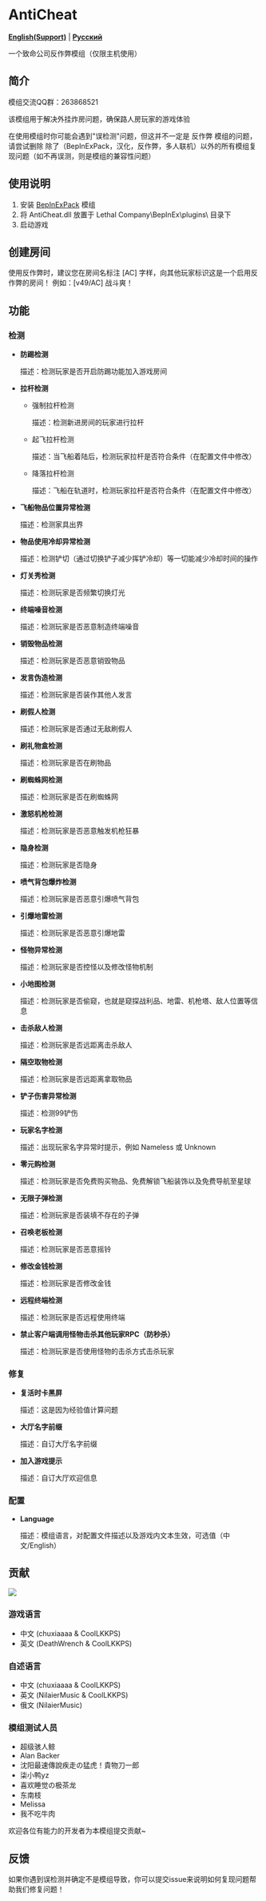 # AntiCheat

[**English(Support)**](./docs/README-en.md) | [**Русский**](./docs/README-ru.md)

一个致命公司反作弊模组（仅限主机使用）

## 简介

模组交流QQ群：263868521

该模组用于解决外挂炸房问题，确保路人房玩家的游戏体验

在使用模组时你可能会遇到"误检测"问题，但这并不一定是 反作弊 模组的问题，请尝试删除 除了（BepInExPack，汉化，反作弊，多人联机）以外的所有模组复现问题（如不再误测，则是模组的兼容性问题）

## 使用说明

1. 安装 [BepInExPack](https://thunderstore.io/c/lethal-company/p/BepInEx/BepInExPack) 模组
2. 将 AntiCheat.dll 放置于 Lethal Company\BepInEx\plugins\ 目录下
3. 启动游戏

## 创建房间

使用反作弊时，建议您在房间名标注 [AC] 字样，向其他玩家标识这是一个启用反作弊的房间！
例如：[v49/AC] 战斗爽！

## 功能

### 检测

* **防踢检测**

    描述：检测玩家是否开启防踢功能加入游戏房间

* **拉杆检测**

  * 强制拉杆检测

    描述：检测新进房间的玩家进行拉杆

  * 起飞拉杆检测

    描述：当飞船着陆后，检测玩家拉杆是否符合条件（在配置文件中修改）

  * 降落拉杆检测

    描述：飞船在轨道时，检测玩家拉杆是否符合条件（在配置文件中修改）

* **飞船物品位置异常检测**

    描述：检测家具出界

* **物品使用冷却异常检测**

    描述：检测铲切（通过切换铲子减少挥铲冷却）等一切能减少冷却时间的操作

* **灯关秀检测**

    描述：检测玩家是否频繁切换灯光

* **终端噪音检测**

    描述：检测玩家是否恶意制造终端噪音

* **销毁物品检测**

    描述：检测玩家是否恶意销毁物品

* **发言伪造检测**

    描述：检测玩家是否装作其他人发言

* **刷假人检测**

    描述：检测玩家是否通过无敌刷假人

* **刷礼物盒检测**

    描述：检测玩家是否在刷物品

* **刷蜘蛛网检测**

    描述：检测玩家是否在刷蜘蛛网

* **激怒机枪检测**

    描述：检测玩家是否恶意触发机枪狂暴

* **隐身检测**

    描述：检测玩家是否隐身

* **喷气背包爆炸检测**

    描述：检测玩家是否恶意引爆喷气背包

* **引爆地雷检测**

    描述：检测玩家是否恶意引爆地雷

* **怪物异常检测**

    描述：检测玩家是否控怪以及修改怪物机制

* **小地图检测**

    描述：检测玩家是否偷窥，也就是窥探战利品、地雷、机枪塔、敌人位置等信息

* **击杀敌人检测**

    描述：检测玩家是否远距离击杀敌人

* **隔空取物检测**

    描述：检测玩家是否远距离拿取物品

* **铲子伤害异常检测**

    描述：检测99铲伤

* **玩家名字检测**

    描述：出现玩家名字异常时提示，例如 Nameless 或 Unknown

* **零元购检测**

    描述：检测玩家是否免费购买物品、免费解锁飞船装饰以及免费导航至星球

* **无限子弹检测**

    描述：检测玩家是否装填不存在的子弹

* **召唤老板检测**

    描述：检测玩家是否恶意摇铃

* **修改金钱检测**

    描述：检测玩家是否修改金钱

* **远程终端检测**

    描述：检测玩家是否远程使用终端

* **禁止客户端调用怪物击杀其他玩家RPC（防秒杀）**

    描述：检测玩家是否使用怪物的击杀方式击杀玩家


### 修复

* **复活时卡黑屏**

    描述：这是因为经验值计算问题

* **大厅名字前缀**

    描述：自订大厅名字前缀

* **加入游戏提示**

    描述：自订大厅欢迎信息


### 配置

* **Language**

    描述：模组语言，对配置文件描述以及游戏内文本生效，可选值（中文/English）

## 贡献

<a href="https://github.com/chuxiaaaa/AntiCheat/graphs/contributors">
  <img src="https://contrib.rocks/image?repo=chuxiaaaa/AntiCheat" />
</a>

### 游戏语言

* 中文 (chuxiaaaa & CoolLKKPS)
* 英文 (DeathWrench & CoolLKKPS)

### 自述语言

* 中文 (chuxiaaaa & CoolLKKPS)
* 英文 (NilaierMusic & CoolLKKPS)
* 俄文 (NilaierMusic)

### 模组测试人员

* 超级骇人鲸 
* Alan Backer
* 沈阳最速傳說疾走の猛虎！貴物刀一郎
* 柒小鸭yz
* 喜欢睡觉の极茶龙 
* 东南枝
* Melissa
* 我不吃牛肉

欢迎各位有能力的开发者为本模组提交贡献~

## 反馈

如果你遇到误检测并确定不是模组导致，你可以提交issue来说明如何复现问题帮助我们修复问题！
